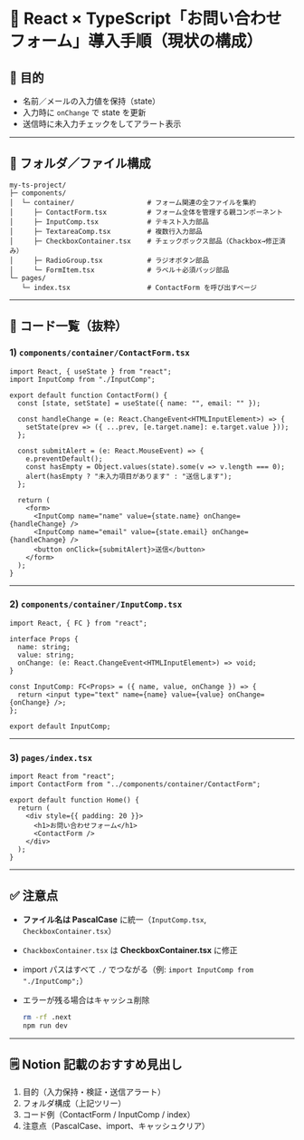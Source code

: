 # 📄 React × TypeScript「お問い合わせフォーム」導入手順（現状の構成）

## 🎯 目的

* 名前／メールの入力値を保持（state）
* 入力時に `onChange` で state を更新
* 送信時に未入力チェックをしてアラート表示

---

## 📂 フォルダ／ファイル構成

```text
my-ts-project/
├─ components/
│  └─ container/                  # フォーム関連の全ファイルを集約
│     ├─ ContactForm.tsx          # フォーム全体を管理する親コンポーネント
│     ├─ InputComp.tsx            # テキスト入力部品
│     ├─ TextareaComp.tsx         # 複数行入力部品
│     ├─ CheckboxContainer.tsx    # チェックボックス部品（Chackbox→修正済み）
│     ├─ RadioGroup.tsx           # ラジオボタン部品
│     └─ FormItem.tsx             # ラベル＋必須バッジ部品
└─ pages/
   └─ index.tsx                   # ContactForm を呼び出すページ
```

---

## 🧩 コード一覧（抜粋）

### 1) `components/container/ContactForm.tsx`

```tsx
import React, { useState } from "react";
import InputComp from "./InputComp";

export default function ContactForm() {
  const [state, setState] = useState({ name: "", email: "" });

  const handleChange = (e: React.ChangeEvent<HTMLInputElement>) => {
    setState(prev => ({ ...prev, [e.target.name]: e.target.value }));
  };

  const submitAlert = (e: React.MouseEvent) => {
    e.preventDefault();
    const hasEmpty = Object.values(state).some(v => v.length === 0);
    alert(hasEmpty ? "未入力項目があります" : "送信します");
  };

  return (
    <form>
      <InputComp name="name" value={state.name} onChange={handleChange} />
      <InputComp name="email" value={state.email} onChange={handleChange} />
      <button onClick={submitAlert}>送信</button>
    </form>
  );
}
```

---

### 2) `components/container/InputComp.tsx`

```tsx
import React, { FC } from "react";

interface Props {
  name: string;
  value: string;
  onChange: (e: React.ChangeEvent<HTMLInputElement>) => void;
}

const InputComp: FC<Props> = ({ name, value, onChange }) => {
  return <input type="text" name={name} value={value} onChange={onChange} />;
};

export default InputComp;
```

---

### 3) `pages/index.tsx`

```tsx
import React from "react";
import ContactForm from "../components/container/ContactForm";

export default function Home() {
  return (
    <div style={{ padding: 20 }}>
      <h1>お問い合わせフォーム</h1>
      <ContactForm />
    </div>
  );
}
```

---

## ✅ 注意点

* **ファイル名は PascalCase** に統一（`InputComp.tsx`, `CheckboxContainer.tsx`）
* `ChackboxContainer.tsx` は **CheckboxContainer.tsx** に修正
* import パスはすべて `./` でつながる（例: `import InputComp from "./InputComp";`）
* エラーが残る場合はキャッシュ削除

  ```bash
  rm -rf .next
  npm run dev
  ```

---

## 🗒 Notion 記載のおすすめ見出し

1. 目的（入力保持・検証・送信アラート）
2. フォルダ構成（上記ツリー）
3. コード例（ContactForm / InputComp / index）
4. 注意点（PascalCase、import、キャッシュクリア）
